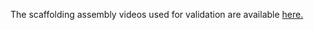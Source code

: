 The scaffolding assembly videos used for validation are available [here.](https://drive.google.com/drive/folders/1upTdb5Y-TMr5Z8YSHoTrON2_JiBVy2Vd?usp=drive_link)
